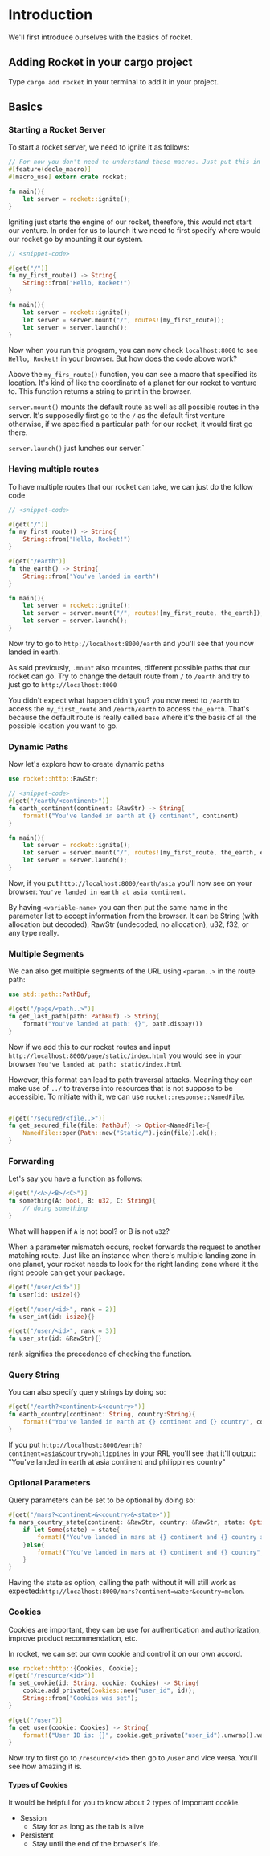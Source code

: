 # Introduction

We'll first introduce ourselves with the basics of rocket.

## Adding Rocket in your cargo project

Type `cargo add rocket` in your terminal to add it in your project.

## Basics


### Starting a Rocket Server
To start a rocket server, we need to ignite it as follows:

```rust
// For now you don't need to understand these macros. Just put this in your project.
#[feature(decle_macro)]
#[macro_use] extern crate rocket;

fn main(){
    let server = rocket::ignite();
}
```

Igniting just starts the engine of our rocket, therefore, this would not start our venture. In order for us to launch it we need to first specify where would our rocket go by mounting it our system.

```rust
// <snippet-code>

#[get("/")]
fn my_first_route() -> String{
    String::from("Hello, Rocket!")
}

fn main(){
    let server = rocket::ignite();
    let server = server.mount("/", routes![my_first_route]);
    let server = server.launch();
}
```

Now when you run this program, you can now check `localhost:8000` to see `Hello, Rocket!` in your browser. But how does the code above work?

Above the `my_firs_route()` function, you can see a macro that specified its location. It's kind of like the coordinate of a planet for our rocket to venture to. This function returns a string to print in the browser.

`server.mount()` mounts the default route as well as all possible routes in the server. It's supposedly first go to the `/` as the default first venture otherwise, if we specified a particular path for our rocket, it would first go there.

`server.launch()` just lunches our server.`

### Having multiple routes

To have multiple routes that our rocket can take, we can just do the follow code

```rust
// <snippet-code>

#[get("/")]
fn my_first_route() -> String{
    String::from("Hello, Rocket!")
}

#[get("/earth")]
fn the_earth() -> String{
    String::from("You've landed in earth")
}

fn main(){
    let server = rocket::ignite();
    let server = server.mount("/", routes![my_first_route, the_earth]);
    let server = server.launch();
}

```

Now try to go to `http://localhost:8000/earth` and you'll see that you now landed in earth.

As said previously, `.mount` also mountes, different possible paths that our rocket can go. Try to change the default route from `/` to `/earth` and try to just go to `http://localhost:8000`

You didn't expect what happen didn't you? you now need to `/earth` to access the `my_first_route` and `/earth/earth` to access `the_earth`. That's because the default route is really called `base` where it's the basis of all the possible location you want to go.

### Dynamic Paths

Now let's explore how to create dynamic paths

```rust
use rocket::http::RawStr;

// <snippet-code>
#[get("/earth/<continent>")]
fn earth_continent(continent: &RawStr) -> String{
    format!("You've landed in earth at {} continent", continent)
}

fn main(){
    let server = rocket::ignite();
    let server = server.mount("/", routes![my_first_route, the_earth, earth_continent]);
    let server = server.launch();
}
```

Now, if you put `http://localhost:8000/earth/asia` you'll now see on your browser: `You've landed in earth at asia continent`.

By having `<variable-name>` you can then put the same name in the parameter list to accept information from the browser. It can be String (with allocation but decoded), RawStr (undecoded, no allocation), u32, f32, or any type really.

### Multiple Segments

We can also get multiple segments of the URL using `<param..>` in the route path:

```rust
use std::path::PathBuf;

#[get("/page/<path..>")]
fn get_last_path(path: PathBuf) -> String{
    format("You've landed at path: {}", path.dispay())
}
```

Now if we add this to our rocket routes and input `http://localhost:8000/page/static/index.html` you would see in your browser `You've landed at path: static/index.html`

However, this format can lead to path traversal attacks. Meaning they can make use of `../` to traverse into resources that is not suppose to be accessible. To mitiate with it, we can use `rocket::response::NamedFile`.

```rust

#[get("/secured/<file..>")]
fn get_secured_file(file: PathBuf) -> Option<NamedFile>{
    NamedFile::open(Path::new("Static/").join(file)).ok();
}
```

### Forwarding

Let's say you have a function as follows:

```rust
#[get("/<A>/<B>/<C>")]
fn something(A: bool, B: u32, C: String){
    // doing something
}
```

What will happen if `A` is not bool? or B is not `u32`?

When a parameter mismatch occurs, rocket forwards the request to another matching route. Just like an instance when there's multiple landing zone in one planet, your rocket needs to look for the right landing zone where it the right people can get your package.

```rust
#[get("/user/<id>")]
fn user(id: usize){}

#[get("/user/<id>", rank = 2)]
fn user_int(id: isize){}

#[get("/user/<id>", rank = 3)]
fn user_str(id: &RawStr){}

```

rank signifies the precedence of checking the function.

### Query String

You can also specify query strings by doing so:

```rust
#[get("/earth?<continent>&<country>")]
fn earth_country(continent: String, country:String){
    format!("You've landed in earth at {} continent and {} country", continent, country)
}

```

If you put `http://localhost:8000/earth?continent=asia&country=philippines` in your RRL you'll see that it'll output: "You've landed in earth at asia continent and philippines country"


### Optional Parameters

Query parameters can be set to be optional by doing so:

```rust
#[get("/mars?<continent>&<country>&<state>")]
fn mars_country_state(continent: &RawStr, country: &RawStr, state: Option<&RawStr>) -> String{
    if let Some(state) = state{
        format!("You've landed in mars at {} continent and {} country and {} state", continent, country, state)
    }else{
        format!("You've landed in mars at {} continent and {} country", continent, country)
    }
}
```

Having the state as option, calling the path without it will still work as expected:`http://localhost:8000/mars?continent=water&country=melon`.

### Cookies

Cookies are important, they can be use for authentication and authorization, improve product recommendation, etc.

In rocket, we can set our own cookie and control it on our own accord. 

```rust
use rocket::http::{Cookies, Cookie};
#[get("/resource/<id>")]
fn set_cookie(id: String, cookie: Cookies) -> String{
    cookie.add_private(Cookies::new("user_id", id));
    String::from("Cookies was set");
}

#[get("/user")]
fn get_user(cookie: Cookies) -> String{
    format!("User ID is: {}", cookie.get_private("user_id").unwrap().value());
}

```

Now try to first go to `/resource/<id>` then go to `/user` and vice versa. You'll see how amazing it is.


#### Types of Cookies

It would be helpful for you to know about 2 types of important cookie.

- Session
  - Stay for as long as the tab is alive
- Persistent
  - Stay until the end of the browser's life.


